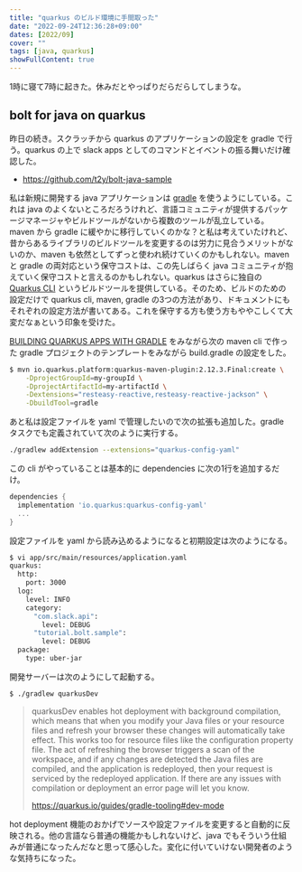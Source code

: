 ```yaml
---
title: "quarkus のビルド環境に手間取った"
date: "2022-09-24T12:36:28+09:00"
dates: [2022/09]
cover: ""
tags: [java, quarkus]
showFullContent: true
---
```


1時に寝て7時に起きた。休みだとやっぱりだらだらしてしまうな。

## bolt for java on quarkus

昨日の続き。スクラッチから quarkus のアプリケーションの設定を gradle で行う。quarkus の上で slack apps としてのコマンドとイベントの振る舞いだけ確認した。

* https://github.com/t2y/bolt-java-sample

私は新規に開発する java アプリケーションは [gradle](https://gradle.org/) を使うようにしている。これは java のよくないところだろうけれど、言語コミュニティが提供するパッケージマネージャやビルドツールがないから複数のツールが乱立している。maven から gradle に緩やかに移行していくのかな？と私は考えていたけれど、昔からあるライブラリのビルドツールを変更するのは労力に見合うメリットがないのか、maven も依然としてずっと使われ続けていくのかもしれない。maven と gradle の両対応という保守コストは、この先しばらく java コミュニティが抱えていく保守コストと言えるのかもしれない。quarkus はさらに独自の [Quarkus CLI](https://quarkus.io/guides/cli-tooling) というビルドツールを提供している。そのため、ビルドのための設定だけで quarkus cli, maven, gradle の3つの方法があり、ドキュメントにもそれぞれの設定方法が書いてある。これを保守する方も使う方もややこしくて大変だなぁという印象を受けた。

[BUILDING QUARKUS APPS WITH GRADLE](https://quarkus.io/guides/gradle-tooling) をみながら次の maven cli で作った gradle プロジェクトのテンプレートをみながら build.gradle の設定をした。

```bash
$ mvn io.quarkus.platform:quarkus-maven-plugin:2.12.3.Final:create \
    -DprojectGroupId=my-groupId \
    -DprojectArtifactId=my-artifactId \
    -Dextensions="resteasy-reactive,resteasy-reactive-jackson" \
    -DbuildTool=gradle
```

あと私は設定ファイルを yaml で管理したいので次の拡張も追加した。gradle タスクでも定義されていて次のように実行する。

```bash
./gradlew addExtension --extensions="quarkus-config-yaml"
```

この cli がやっていることは基本的に dependencies に次の1行を追加するだけ。

```groovy
dependencies {
  implementation 'io.quarkus:quarkus-config-yaml'
  ...
}
```

設定ファイルを yaml から読み込めるようになると初期設定は次のようになる。

```bash
$ vi app/src/main/resources/application.yaml 
quarkus:
  http:
    port: 3000
  log:
    level: INFO
    category:
      "com.slack.api":
        level: DEBUG
      "tutorial.bolt.sample":
        level: DEBUG
  package:
    type: uber-jar
```

開発サーバーは次のようにして起動する。

```bash
$ ./gradlew quarkusDev
```

> quarkusDev enables hot deployment with background compilation, which means that when you modify your Java files or your resource files and refresh your browser these changes will automatically take effect. This works too for resource files like the configuration property file. The act of refreshing the browser triggers a scan of the workspace, and if any changes are detected the Java files are compiled, and the application is redeployed, then your request is serviced by the redeployed application. If there are any issues with compilation or deployment an error page will let you know.
> 
> https://quarkus.io/guides/gradle-tooling#dev-mode

hot deployment 機能のおかげでソースや設定ファイルを変更すると自動的に反映される。他の言語なら普通の機能かもしれないけど、java でもそういう仕組みが普通になったんだなと思って感心した。変化に付いていけない開発者のような気持ちになった。
